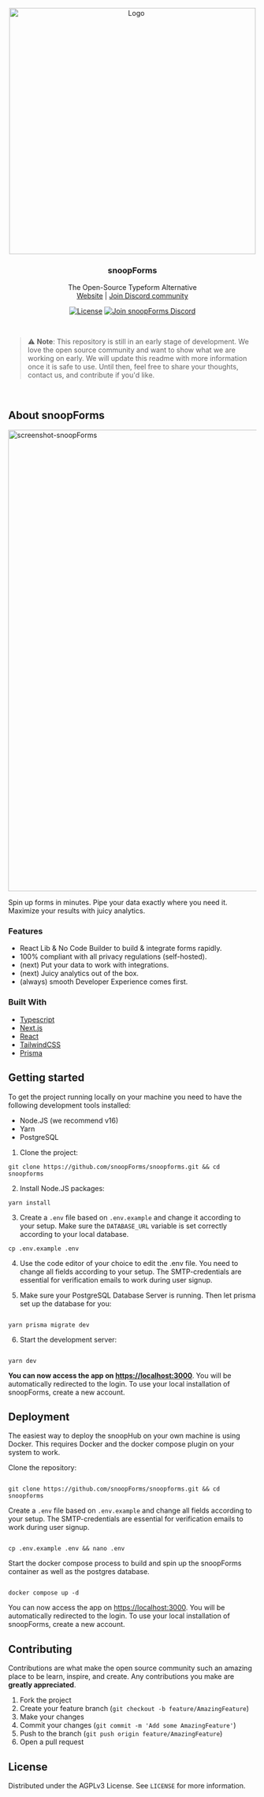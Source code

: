 <p align="center">
<a href="https://github.com/snoopForms/snoopforms">
    <img src="https://user-images.githubusercontent.com/72809645/172191504-808da997-025b-4b1f-90c0-b8ef658af2dd.svg" alt="Logo" width="500">
  </a>
  <h3 align="center">snoopForms</h3>

  <p align="center">
    The Open-Source Typeform Alternative
    <br />
    <a href="https://snoopforms.com/">Website</a>  |  <a href="https://discord.gg/3YFcABF2Ts">Join Discord community</a>
  </p>
</p>

<p align="center">
<a href="https://github.com/snoopForms/snoopforms/blob/main/LICENSE"><img src="https://img.shields.io/badge/license-AGPLv3-purple" alt="License"></a> <a href="https://discord.gg/3YFcABF2Ts"><img src="https://img.shields.io/badge/Discord-SnoopForms-%234A154B" alt="Join snoopForms Discord"></a>
</p>

<br/>

> :warning: **Note**: This repository is still in an early stage of development. We love the open source community and want to show what we are working on early. We will update this readme with more information once it is safe to use. Until then, feel free to share your thoughts, contact us, and contribute if you'd like.

<br/>

## About snoopForms

<img width="937" alt="screenshot-snoopForms" src="https://user-images.githubusercontent.com/675065/172094334-b5ca09d0-2058-42e3-9b05-75c79c098d06.svg">

Spin up forms in minutes. Pipe your data exactly where you need it. Maximize your results with juicy analytics.

### Features

- React Lib & No Code Builder to build & integrate forms rapidly.
- 100% compliant with all privacy regulations (self-hosted).
- (next) Put your data to work with integrations.
- (next) Juicy analytics out of the box.
- (always) smooth Developer Experience comes first.

### Built With

- [Typescript](https://www.typescriptlang.org/)
- [Next.js](https://nextjs.org/)
- [React](https://reactjs.org/)
- [TailwindCSS](https://tailwindcss.com/)
- [Prisma](https://prisma.io/)

## Getting started

To get the project running locally on your machine you need to have the following development tools installed:

- Node.JS (we recommend v16)
- Yarn
- PostgreSQL

1. Clone the project:

```
git clone https://github.com/snoopForms/snoopforms.git && cd snoopforms
```

2. Install Node.JS packages:

```
yarn install
```

3. Create a `.env` file based on `.env.example` and change it according to your setup. Make sure the `DATABASE_URL` variable is set correctly according to your local database.

```
cp .env.example .env
```

4. Use the code editor of your choice to edit the .env file. You need to change all fields according to your setup. The SMTP-credentials are essential for verification emails to work during user signup.

5. Make sure your PostgreSQL Database Server is running. Then let prisma set up the database for you:

```

yarn prisma migrate dev

```

6. Start the development server:

```

yarn dev

```

**You can now access the app on [https://localhost:3000](https://localhost:3000)**. You will be automatically redirected to the login. To use your local installation of snoopForms, create a new account.

## Deployment

The easiest way to deploy the snoopHub on your own machine is using Docker. This requires Docker and the docker compose plugin on your system to work.

Clone the repository:

```

git clone https://github.com/snoopForms/snoopforms.git && cd snoopforms

```

Create a `.env` file based on `.env.example` and change all fields according to your setup. The SMTP-credentials are essential for verification emails to work during user signup.

```

cp .env.example .env && nano .env

```

Start the docker compose process to build and spin up the snoopForms container as well as the postgres database.

```

docker compose up -d

```

You can now access the app on [https://localhost:3000](https://localhost:3000). You will be automatically redirected to the login. To use your local installation of snoopForms, create a new account.

## Contributing

Contributions are what make the open source community such an amazing place to be learn, inspire, and create. Any contributions you make are **greatly appreciated**.

1. Fork the project
2. Create your feature branch (`git checkout -b feature/AmazingFeature`)
3. Make your changes
4. Commit your changes (`git commit -m 'Add some AmazingFeature'`)
5. Push to the branch (`git push origin feature/AmazingFeature`)
6. Open a pull request

## License

Distributed under the AGPLv3 License. See `LICENSE` for more information.
